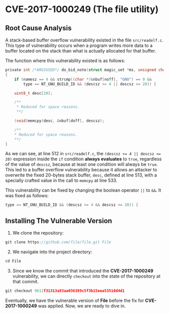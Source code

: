 # CVE-2017-1000249 (The file utility)

## Root Cause Analysis

A stack-based buffer overflow vulnerability existed in the file `src/readelf.c`. This type of vulnerability occurs when a program writes more data to a buffer located on the stack than what is actually allocated for that buffer.

The function where this vulnerability existed is as follows:

```C
private int /*ARGSUSED*/ do_bid_note(struct magic_set *ms, unsigned char *nbuf, uint32_t type, int swap __attribute__((__unused__)), uint32_t namesz, uint32_t descsz, size_t noff, size_t doff, int *flags)
{
    if (namesz == 4 && strcmp((char *)&nbuf[noff], "GNU") == 0 &&
        type == NT_GNU_BUILD_ID && (descsz >= 4 || descsz <= 20)) {

    uint8_t desc[20];

    /**
     * Reduced for space reasons.
     **/

    (void)memcpy(desc, &nbuf[doff], descsz);

    /**
    * Reduced for space reasons.
    **/
}
```

As we can see, at line 512 in `src/readelf.c`, the `(descsz >= 4 || descsz <= 20)` expression inside the `if` condition **always evaluates** to `true`, regardless of the value of `descsz`, because at least one condition will always be `true`. This led to a buffer overflow vulnerability because it allows an attacker to overwrite the fixed 20-bytes stack buffer, `desc`, defined at line 513, with a specially crafted value in the call to `memcpy` at line 533.

This vulnerability can be fixed by changing the boolean operator `||` to `&&`. It was fixed as follows:

```C
type == NT_GNU_BUILD_ID && (descsz >= 4 && descsz <= 20)) {
```

## Installing The Vulnerable Version

1.  We clone the repository:

```C
git clone https://github.com/file/file.git File
```

2.  We navigate into the project directory:

```C
cd File
```

3.  Since we know the commit that introduced the **CVE-2017-1000249** vulnerability, we can directly `checkout` into the state of the repository at that commit.

```C
git checkout 9611f31313a93aa036389c5f3b15eea53510d4d1
```

Eventually, we have the vulnerable version of **File** before the fix for **CVE-2017-1000249** was applied. Now, we are ready to dive in.
